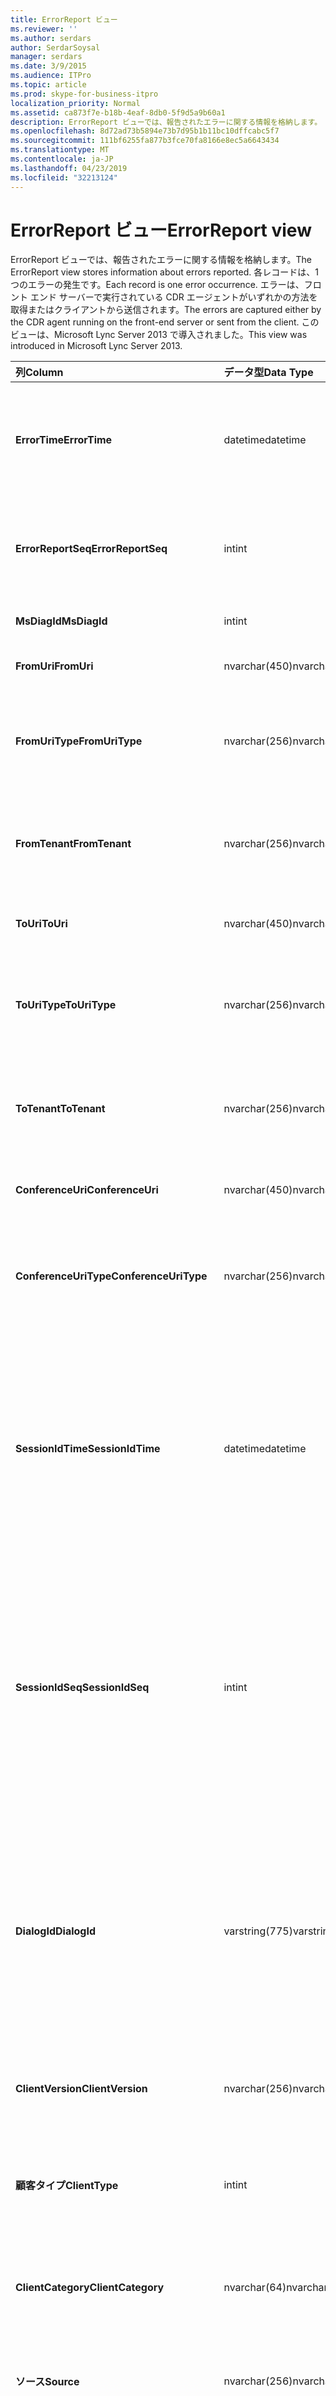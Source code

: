```yaml
---
title: ErrorReport ビュー
ms.reviewer: ''
ms.author: serdars
author: SerdarSoysal
manager: serdars
ms.date: 3/9/2015
ms.audience: ITPro
ms.topic: article
ms.prod: skype-for-business-itpro
localization_priority: Normal
ms.assetid: ca873f7e-b18b-4eaf-8db0-5f9d5a9b60a1
description: ErrorReport ビューでは、報告されたエラーに関する情報を格納します。 各レコードは、1 つのエラーの発生です。 エラーは、フロント エンド サーバーで実行されている CDR エージェントがいずれかの方法を取得またはクライアントから送信されます。 このビューは、Microsoft Lync Server 2013 で導入されました。
ms.openlocfilehash: 8d72ad73b5894e73b7d95b1b11bc10dffcabc5f7
ms.sourcegitcommit: 111bf6255fa877b3fce70fa8166e8ec5a6643434
ms.translationtype: MT
ms.contentlocale: ja-JP
ms.lasthandoff: 04/23/2019
ms.locfileid: "32213124"
---
```

# <a name="errorreport-view"></a><span data-ttu-id="16172-106">ErrorReport ビュー</span><span class="sxs-lookup"><span data-stu-id="16172-106">ErrorReport view</span></span>
 
<span data-ttu-id="16172-107">ErrorReport ビューでは、報告されたエラーに関する情報を格納します。</span><span class="sxs-lookup"><span data-stu-id="16172-107">The ErrorReport view stores information about errors reported.</span></span> <span data-ttu-id="16172-108">各レコードは、1 つのエラーの発生です。</span><span class="sxs-lookup"><span data-stu-id="16172-108">Each record is one error occurrence.</span></span> <span data-ttu-id="16172-109">エラーは、フロント エンド サーバーで実行されている CDR エージェントがいずれかの方法を取得またはクライアントから送信されます。</span><span class="sxs-lookup"><span data-stu-id="16172-109">The errors are captured either by the CDR agent running on the front-end server or sent from the client.</span></span> <span data-ttu-id="16172-110">このビューは、Microsoft Lync Server 2013 で導入されました。</span><span class="sxs-lookup"><span data-stu-id="16172-110">This view was introduced in Microsoft Lync Server 2013.</span></span>
  
|<span data-ttu-id="16172-111">**列**</span><span class="sxs-lookup"><span data-stu-id="16172-111">**Column**</span></span>|<span data-ttu-id="16172-112">**データ型**</span><span class="sxs-lookup"><span data-stu-id="16172-112">**Data Type**</span></span>|<span data-ttu-id="16172-113">**詳細**</span><span class="sxs-lookup"><span data-stu-id="16172-113">**Details**</span></span>|
|:-----|:-----|:-----|
|<span data-ttu-id="16172-114">**ErrorTime**</span><span class="sxs-lookup"><span data-stu-id="16172-114">**ErrorTime**</span></span> <br/> |<span data-ttu-id="16172-115">datetime</span><span class="sxs-lookup"><span data-stu-id="16172-115">datetime</span></span>  <br/> |<span data-ttu-id="16172-116">時間のエラーが発生しました。</span><span class="sxs-lookup"><span data-stu-id="16172-116">Time of error occurred.</span></span> <span data-ttu-id="16172-117">エラーを一意に識別するのには ErrorReportSeq と組み合わせてを使用します。</span><span class="sxs-lookup"><span data-stu-id="16172-117">Used in conjunction with ErrorReportSeq to uniquely identify an error.</span></span>  <br/> |
|<span data-ttu-id="16172-118">**ErrorReportSeq**</span><span class="sxs-lookup"><span data-stu-id="16172-118">**ErrorReportSeq**</span></span> <br/> |<span data-ttu-id="16172-119">int</span><span class="sxs-lookup"><span data-stu-id="16172-119">int</span></span>  <br/> |<span data-ttu-id="16172-120">エラーを識別する ID 番号。</span><span class="sxs-lookup"><span data-stu-id="16172-120">ID number to identify the error.</span></span> <span data-ttu-id="16172-121">エラーを一意に識別するのには ErrorTime と組み合わせてを使用します。</span><span class="sxs-lookup"><span data-stu-id="16172-121">Used in conjunction with ErrorTime to uniquely identify an error.</span></span>  <br/> |
|<span data-ttu-id="16172-122">**MsDiagId**</span><span class="sxs-lookup"><span data-stu-id="16172-122">**MsDiagId**</span></span> <br/> |<span data-ttu-id="16172-123">int</span><span class="sxs-lookup"><span data-stu-id="16172-123">int</span></span>  <br/> |<span data-ttu-id="16172-124">エラー レポートの診断 ID。</span><span class="sxs-lookup"><span data-stu-id="16172-124">Diagnostic ID for the error report.</span></span>  <br/> |
|<span data-ttu-id="16172-125">**FromUri**</span><span class="sxs-lookup"><span data-stu-id="16172-125">**FromUri**</span></span> <br/> |<span data-ttu-id="16172-126">nvarchar(450)</span><span class="sxs-lookup"><span data-stu-id="16172-126">nvarchar(450)</span></span>  <br/> |<span data-ttu-id="16172-127">エラーが発生したユーザーの URI。</span><span class="sxs-lookup"><span data-stu-id="16172-127">URI of the user who originated the error.</span></span>  <br/> |
|<span data-ttu-id="16172-128">**FromUriType**</span><span class="sxs-lookup"><span data-stu-id="16172-128">**FromUriType**</span></span> <br/> |<span data-ttu-id="16172-129">nvarchar(256)</span><span class="sxs-lookup"><span data-stu-id="16172-129">nvarchar(256)</span></span>  <br/> |<span data-ttu-id="16172-130">エラーが発生したユーザーの URI の種類です。</span><span class="sxs-lookup"><span data-stu-id="16172-130">Type of URI of the user who originated the error.</span></span> <span data-ttu-id="16172-131">詳細については、 [UriTypes テーブル](uritypes.md)を参照してください。</span><span class="sxs-lookup"><span data-stu-id="16172-131">See the [UriTypes table](uritypes.md) for more information.</span></span> <br/> |
|<span data-ttu-id="16172-132">**FromTenant**</span><span class="sxs-lookup"><span data-stu-id="16172-132">**FromTenant**</span></span> <br/> |<span data-ttu-id="16172-133">nvarchar(256)</span><span class="sxs-lookup"><span data-stu-id="16172-133">nvarchar(256)</span></span>  <br/> |<span data-ttu-id="16172-134">エラーを開始したユーザーのテナントです。</span><span class="sxs-lookup"><span data-stu-id="16172-134">Tenant of the user who originated the error.</span></span> <span data-ttu-id="16172-135">詳細については[テナントのテーブル](tenants.md)を参照してください。</span><span class="sxs-lookup"><span data-stu-id="16172-135">See the [Tenants table](tenants.md) for more information.</span></span> <br/> |
|<span data-ttu-id="16172-136">**ToUri**</span><span class="sxs-lookup"><span data-stu-id="16172-136">**ToUri**</span></span> <br/> |<span data-ttu-id="16172-137">nvarchar(450)</span><span class="sxs-lookup"><span data-stu-id="16172-137">nvarchar(450)</span></span>  <br/> |<span data-ttu-id="16172-138">エラー報告のターゲット ユーザーの URI。</span><span class="sxs-lookup"><span data-stu-id="16172-138">URI of the user who was the target of the error report.</span></span>  <br/> |
|<span data-ttu-id="16172-139">**ToUriType**</span><span class="sxs-lookup"><span data-stu-id="16172-139">**ToUriType**</span></span> <br/> |<span data-ttu-id="16172-140">nvarchar(256)</span><span class="sxs-lookup"><span data-stu-id="16172-140">nvarchar(256)</span></span>  <br/> |<span data-ttu-id="16172-141">ターゲット ユーザーの URI の種類のエラー報告します。</span><span class="sxs-lookup"><span data-stu-id="16172-141">Type of URI of the user who target of the error report.</span></span> <span data-ttu-id="16172-142">詳細については UriTypes 表を参照してください。</span><span class="sxs-lookup"><span data-stu-id="16172-142">See the UriTypes Table for more information.</span></span>  <br/> |
|<span data-ttu-id="16172-143">**ToTenant**</span><span class="sxs-lookup"><span data-stu-id="16172-143">**ToTenant**</span></span> <br/> |<span data-ttu-id="16172-144">nvarchar(256)</span><span class="sxs-lookup"><span data-stu-id="16172-144">nvarchar(256)</span></span>  <br/> |<span data-ttu-id="16172-145">テナントを対象としたユーザーのエラー報告の。</span><span class="sxs-lookup"><span data-stu-id="16172-145">Tenant of the user who target of the error report.</span></span> <span data-ttu-id="16172-146">詳細については[テナントのテーブル](tenants.md)を参照してください。</span><span class="sxs-lookup"><span data-stu-id="16172-146">See the [Tenants table](tenants.md) for more information.</span></span> <br/> |
|<span data-ttu-id="16172-147">**ConferenceUri**</span><span class="sxs-lookup"><span data-stu-id="16172-147">**ConferenceUri**</span></span> <br/> |<span data-ttu-id="16172-148">nvarchar(450)</span><span class="sxs-lookup"><span data-stu-id="16172-148">nvarchar(450)</span></span>  <br/> |<span data-ttu-id="16172-149">エラー報告の対象にされた会議の URI。</span><span class="sxs-lookup"><span data-stu-id="16172-149">URI of the conference that was the target of the error report.</span></span>  <br/> |
|<span data-ttu-id="16172-150">**ConferenceUriType**</span><span class="sxs-lookup"><span data-stu-id="16172-150">**ConferenceUriType**</span></span> <br/> |<span data-ttu-id="16172-151">nvarchar(256)</span><span class="sxs-lookup"><span data-stu-id="16172-151">nvarchar(256)</span></span>  <br/> |<span data-ttu-id="16172-152">エラー報告の対象にされた会議の URI タイプです。</span><span class="sxs-lookup"><span data-stu-id="16172-152">URI type of the conference that was the target of the error report.</span></span> <span data-ttu-id="16172-153">詳細については、 [UriTypes テーブル](uritypes.md)を参照してください。</span><span class="sxs-lookup"><span data-stu-id="16172-153">See the [UriTypes table](uritypes.md) for more information.</span></span> <br/> |
|<span data-ttu-id="16172-154">**SessionIdTime**</span><span class="sxs-lookup"><span data-stu-id="16172-154">**SessionIdTime**</span></span> <br/> |<span data-ttu-id="16172-155">datetime</span><span class="sxs-lookup"><span data-stu-id="16172-155">datetime</span></span>  <br/> |<span data-ttu-id="16172-156">エラー レポートを生成したセッションの要求の時間です。</span><span class="sxs-lookup"><span data-stu-id="16172-156">Time of session request that originated the error report.</span></span> <span data-ttu-id="16172-157">セッションを一意に識別するのには SessionIdSeq と組み合わせてを使用します。</span><span class="sxs-lookup"><span data-stu-id="16172-157">Used in conjunction with SessionIdSeq to uniquely identify a session.</span></span> <span data-ttu-id="16172-158">[Skype のビジネス サーバー 2015 のテーブル」ダイアログ ボックス](dialogs.md)の詳細についてを参照してください。</span><span class="sxs-lookup"><span data-stu-id="16172-158">See the [Dialogs table in Skype for Business Server 2015](dialogs.md) for more information.</span></span> <br/> |
|<span data-ttu-id="16172-159">**SessionIdSeq**</span><span class="sxs-lookup"><span data-stu-id="16172-159">**SessionIdSeq**</span></span> <br/> |<span data-ttu-id="16172-160">int</span><span class="sxs-lookup"><span data-stu-id="16172-160">int</span></span>  <br/> |<span data-ttu-id="16172-161">エラー レポートを生成したセッション要求を識別する ID 番号。</span><span class="sxs-lookup"><span data-stu-id="16172-161">ID number to identify the session request that originated the error report.</span></span> <span data-ttu-id="16172-162">セッションを一意に識別するのには SessionIdTime と組み合わせてを使用します。</span><span class="sxs-lookup"><span data-stu-id="16172-162">Used in conjunction with SessionIdTime to uniquely identify a session.</span></span> <span data-ttu-id="16172-163">[Skype のビジネス サーバー 2015 のテーブル」ダイアログ ボックス](dialogs.md)の詳細についてを参照してください。</span><span class="sxs-lookup"><span data-stu-id="16172-163">See the [Dialogs table in Skype for Business Server 2015](dialogs.md) for more information.</span></span> <br/> |
|<span data-ttu-id="16172-164">**DialogId**</span><span class="sxs-lookup"><span data-stu-id="16172-164">**DialogId**</span></span> <br/> |<span data-ttu-id="16172-165">varstring(775)</span><span class="sxs-lookup"><span data-stu-id="16172-165">varstring(775)</span></span>  <br/> |<span data-ttu-id="16172-166">SIP ダイアログのセッションの ID、エラーが発生しました。</span><span class="sxs-lookup"><span data-stu-id="16172-166">SIP dialog ID of session that originated the error.</span></span> <span data-ttu-id="16172-167">形式は次のとおりです。</span><span class="sxs-lookup"><span data-stu-id="16172-167">The format is:</span></span>  <br/> <span data-ttu-id="16172-168">ダイアログ; タグからタグに</span><span class="sxs-lookup"><span data-stu-id="16172-168">dialog;from-tag;to-tag</span></span>  <br/> <span data-ttu-id="16172-169">このデータは、この構文を使用してテキスト形式に変換できます。</span><span class="sxs-lookup"><span data-stu-id="16172-169">This data can be converted to text format by using this syntax:</span></span>  <br/> <span data-ttu-id="16172-170">キャスト (cast (varchar(max)) と varbinary(max)) と ExternalId</span><span class="sxs-lookup"><span data-stu-id="16172-170">cast(cast(ExternalId as varbinary(max)) as varchar(max))</span></span>  <br/> |
|<span data-ttu-id="16172-171">**ClientVersion**</span><span class="sxs-lookup"><span data-stu-id="16172-171">**ClientVersion**</span></span> <br/> |<span data-ttu-id="16172-172">nvarchar(256)</span><span class="sxs-lookup"><span data-stu-id="16172-172">nvarchar(256)</span></span>  <br/> |<span data-ttu-id="16172-173">エラーが発生したユーザーが使用するクライアントのバージョンです。</span><span class="sxs-lookup"><span data-stu-id="16172-173">Version of client used by the user who originated the error.</span></span>  <br/> |
|<span data-ttu-id="16172-174">**顧客タイプ**</span><span class="sxs-lookup"><span data-stu-id="16172-174">**ClientType**</span></span> <br/> |<span data-ttu-id="16172-175">int</span><span class="sxs-lookup"><span data-stu-id="16172-175">int</span></span>  <br/> |<span data-ttu-id="16172-176">エラーを開始したユーザーによって使用されるクライアントです。</span><span class="sxs-lookup"><span data-stu-id="16172-176">Client used by the user who originated the error.</span></span> <span data-ttu-id="16172-177">詳細については、 [UserAgentDef テーブル](useragentdef.md)を参照してください。</span><span class="sxs-lookup"><span data-stu-id="16172-177">See the [UserAgentDef table](useragentdef.md) for more details.</span></span> <br/> |
|<span data-ttu-id="16172-178">**ClientCategory**</span><span class="sxs-lookup"><span data-stu-id="16172-178">**ClientCategory**</span></span> <br/> |<span data-ttu-id="16172-179">nvarchar(64)</span><span class="sxs-lookup"><span data-stu-id="16172-179">nvarchar(64)</span></span>  <br/> |<span data-ttu-id="16172-180">エラーが発生したユーザーが使用するクライアントのカテゴリの名前です。</span><span class="sxs-lookup"><span data-stu-id="16172-180">Name of the category of the client used by the user who originated the error.</span></span>  <br/> |
|<span data-ttu-id="16172-181">**ソース**</span><span class="sxs-lookup"><span data-stu-id="16172-181">**Source**</span></span> <br/> |<span data-ttu-id="16172-182">nvarchar(256)</span><span class="sxs-lookup"><span data-stu-id="16172-182">nvarchar(256)</span></span>  <br/> |<span data-ttu-id="16172-183">(レポートは、サーバー コンポーネントから送信された) 場合、エラーが発生したサーバーの名前です。</span><span class="sxs-lookup"><span data-stu-id="16172-183">Name of server that originated the error (if report was sent from a server component).</span></span>  <br/> |
|<span data-ttu-id="16172-184">**Application**</span><span class="sxs-lookup"><span data-stu-id="16172-184">**Application**</span></span> <br/> |<span data-ttu-id="16172-185">nvarchar(256)</span><span class="sxs-lookup"><span data-stu-id="16172-185">nvarchar(256)</span></span>  <br/> |<span data-ttu-id="16172-186">(レポートは、サーバー コンポーネントから送信された) 場合、エラーが発生したアプリケーションの名前です。</span><span class="sxs-lookup"><span data-stu-id="16172-186">Name of application that originated the error (if report was sent from a server component).</span></span>  <br/> |
|<span data-ttu-id="16172-187">**ResponseCode**</span><span class="sxs-lookup"><span data-stu-id="16172-187">**ResponseCode**</span></span> <br/> |<span data-ttu-id="16172-188">int</span><span class="sxs-lookup"><span data-stu-id="16172-188">int</span></span>  <br/> |<span data-ttu-id="16172-189">エラー レポートが含まれている SIP メッセージのセッションに応答コードを SIP します。</span><span class="sxs-lookup"><span data-stu-id="16172-189">SIP response code to the session of the SIP message containing the error report.</span></span>  <br/> |
|<span data-ttu-id="16172-190">**修飾子の一覧**</span><span class="sxs-lookup"><span data-stu-id="16172-190">**RequestType**</span></span> <br/> |<span data-ttu-id="16172-191">は</span><span class="sxs-lookup"><span data-stu-id="16172-191">varchar(max)</span></span>  <br/> |<span data-ttu-id="16172-192">失敗した要求の種類です。</span><span class="sxs-lookup"><span data-stu-id="16172-192">Type of request that failed.</span></span>  <br/> |
|<span data-ttu-id="16172-193">**コンテンツ タイプ**</span><span class="sxs-lookup"><span data-stu-id="16172-193">**ContentType**</span></span> <br/> |<span data-ttu-id="16172-194">は</span><span class="sxs-lookup"><span data-stu-id="16172-194">varchar(max)</span></span>  <br/> |<span data-ttu-id="16172-195">失敗した要求のコンテンツ タイプ。</span><span class="sxs-lookup"><span data-stu-id="16172-195">Content type of the request that failed.</span></span>  <br/> |
|<span data-ttu-id="16172-196">**CallType**</span><span class="sxs-lookup"><span data-stu-id="16172-196">**CallType**</span></span> <br/> |<span data-ttu-id="16172-197">nvarchar(256)</span><span class="sxs-lookup"><span data-stu-id="16172-197">nvarchar(256)</span></span>  <br/> |<span data-ttu-id="16172-198">セッションの種類。</span><span class="sxs-lookup"><span data-stu-id="16172-198">Type of session.</span></span> <span data-ttu-id="16172-199">[ビジネス サーバー 2015 の Skype の CallType テーブル](calltype.md)の詳細についてを参照してください。</span><span class="sxs-lookup"><span data-stu-id="16172-199">See the [CallType table in Skype for Business Server 2015](calltype.md) for more information.</span></span> <br/> |
|<span data-ttu-id="16172-200">**TelemetryId**</span><span class="sxs-lookup"><span data-stu-id="16172-200">**TelemetryId**</span></span> <br/> |<span data-ttu-id="16172-201">一意識別子</span><span class="sxs-lookup"><span data-stu-id="16172-201">uniqueidentifier</span></span>  <br/> |<span data-ttu-id="16172-202">会議に関連するさまざまなコンポーネントの結合時の情報を関連付ける一意の識別子。</span><span class="sxs-lookup"><span data-stu-id="16172-202">Unique identifier correlating join time information for the different components involved in a conference.</span></span>  <br/> |
|<span data-ttu-id="16172-203">**SetupTime**</span><span class="sxs-lookup"><span data-stu-id="16172-203">**SetupTime**</span></span> <br/> |<span data-ttu-id="16172-204">int</span><span class="sxs-lookup"><span data-stu-id="16172-204">int</span></span>  <br/> |<span data-ttu-id="16172-205">時間 (ミリ秒単位) の会議に参加するのには特定のコンポーネントが必要です。</span><span class="sxs-lookup"><span data-stu-id="16172-205">Time (in milliseconds) required for a specific component to join a conference.</span></span>  <br/> |
|<span data-ttu-id="16172-206">**IsCapturedByServer**</span><span class="sxs-lookup"><span data-stu-id="16172-206">**IsCapturedByServer**</span></span> <br/> |<span data-ttu-id="16172-207">bit</span><span class="sxs-lookup"><span data-stu-id="16172-207">bit</span></span>  <br/> |<span data-ttu-id="16172-208">エラー レポートが、フロント エンド サーバーで実行されている CDR エージェントによってキャプチャされるか、クライアントによって送信されたかどうかを示します。</span><span class="sxs-lookup"><span data-stu-id="16172-208">Indicates whether the error report was captured by the CDR agent running on the Front End server, or sent by the client.</span></span>  <br/> |
|<span data-ttu-id="16172-209">**フラグ**</span><span class="sxs-lookup"><span data-stu-id="16172-209">**Flag**</span></span> <br/> |<span data-ttu-id="16172-210">smallint</span><span class="sxs-lookup"><span data-stu-id="16172-210">smallint</span></span>  <br/> |<span data-ttu-id="16172-211">将来使用するために予約されています。</span><span class="sxs-lookup"><span data-stu-id="16172-211">Reserved for future use.</span></span>  <br/> |
|<span data-ttu-id="16172-212">**MsDiagHeader**</span><span class="sxs-lookup"><span data-stu-id="16172-212">**MsDiagHeader**</span></span> <br/> |<span data-ttu-id="16172-213">は</span><span class="sxs-lookup"><span data-stu-id="16172-213">varchar(max)</span></span>  <br/> |<span data-ttu-id="16172-214">エラーに関する追加情報です。</span><span class="sxs-lookup"><span data-stu-id="16172-214">Additional information about the error.</span></span>  <br/> |
|<span data-ttu-id="16172-215">**FrontEnd**</span><span class="sxs-lookup"><span data-stu-id="16172-215">**FrontEnd**</span></span> <br/> |<span data-ttu-id="16172-216">nvarchar</span><span class="sxs-lookup"><span data-stu-id="16172-216">nvarchar</span></span>  <br/> |<span data-ttu-id="16172-217">レポートを提出するフロント エンド サーバーの完全修飾ドメイン名です。</span><span class="sxs-lookup"><span data-stu-id="16172-217">Fully qualified domain name of the Front End server that submitted the report.</span></span>  <br/> |
|<span data-ttu-id="16172-218">**Pool**</span><span class="sxs-lookup"><span data-stu-id="16172-218">**Pool**</span></span> <br/> |<span data-ttu-id="16172-219">nvarchar</span><span class="sxs-lookup"><span data-stu-id="16172-219">nvarchar</span></span>  <br/> |<span data-ttu-id="16172-220">レポートを提出するフロント エンド サーバーを含むプールのドメイン名を完全修飾します。</span><span class="sxs-lookup"><span data-stu-id="16172-220">Fully qualified domain name of the pool containing the Front End server that submitted the report.</span></span>  <br/> |
   

